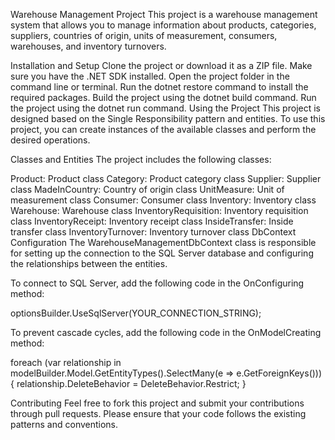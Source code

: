 Warehouse Management Project
This project is a warehouse management system that allows you to manage information about products, categories, suppliers, countries of origin, units of measurement, consumers, warehouses, and inventory turnovers.

Installation and Setup
Clone the project or download it as a ZIP file.
Make sure you have the .NET SDK installed.
Open the project folder in the command line or terminal.
Run the dotnet restore command to install the required packages.
Build the project using the dotnet build command.
Run the project using the dotnet run command.
Using the Project
This project is designed based on the Single Responsibility pattern and entities. To use this project, you can create instances of the available classes and perform the desired operations.

Classes and Entities
The project includes the following classes:

Product: Product class
Category: Product category class
Supplier: Supplier class
MadeInCountry: Country of origin class
UnitMeasure: Unit of measurement class
Consumer: Consumer class
Inventory: Inventory class
Warehouse: Warehouse class
InventoryRequisition: Inventory requisition class
InventoryReceipt: Inventory receipt class
InsideTransfer: Inside transfer class
InventoryTurnover: Inventory turnover class
DbContext Configuration
The WarehouseManagementDbContext class is responsible for setting up the connection to the SQL Server database and configuring the relationships between the entities.

To connect to SQL Server, add the following code in the OnConfiguring method:

optionsBuilder.UseSqlServer(YOUR_CONNECTION_STRING);

To prevent cascade cycles, add the following code in the OnModelCreating method:

foreach (var relationship in modelBuilder.Model.GetEntityTypes().SelectMany(e => e.GetForeignKeys()))
{
    relationship.DeleteBehavior = DeleteBehavior.Restrict;
}

Contributing
Feel free to fork this project and submit your contributions through pull requests. Please ensure that your code follows the existing patterns and conventions.
